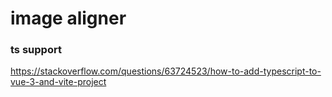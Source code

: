 # image aligner

### ts support

https://stackoverflow.com/questions/63724523/how-to-add-typescript-to-vue-3-and-vite-project
